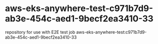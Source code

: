 # aws-eks-anywhere-test-c971b7d9-ab3e-454c-aed1-9becf2ea3410-33
repository for use with E2E test job aws-eks-anywhere-test:c971b7d9-ab3e-454c-aed1-9becf2ea3410-33
